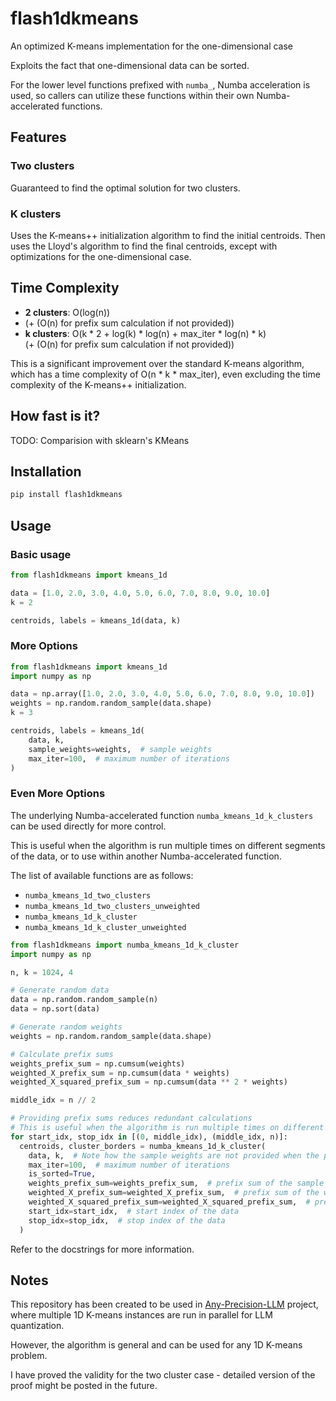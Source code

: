 # flash1dkmeans
An optimized K-means implementation for the one-dimensional case

Exploits the fact that one-dimensional data can be sorted.

For the lower level functions prefixed with `numba_`, Numba acceleration is used,
so callers can utilize these functions within their own Numba-accelerated functions.

## Features

### Two clusters

Guaranteed to find the optimal solution for two clusters.

### K clusters

Uses the K-means++ initialization algorithm to find the initial centroids.
Then uses the Lloyd's algorithm to find the final centroids, except with optimizations for the one-dimensional case.

## Time Complexity

- **2 clusters**: O(log(n))
- (+ (O(n) for prefix sum calculation if not provided))
- **k clusters**: O(k * 2 + log(k) * log(n) + max_iter * log(n) * k)  
  (+ (O(n) for prefix sum calculation if not provided))

This is a significant improvement over the standard K-means algorithm, which has a time complexity of O(n * k * max_iter),
even excluding the time complexity of the K-means++ initialization.

## How fast is it?

TODO: Comparision with sklearn's KMeans


## Installation
```bash
pip install flash1dkmeans
```

## Usage

### Basic usage
```python
from flash1dkmeans import kmeans_1d

data = [1.0, 2.0, 3.0, 4.0, 5.0, 6.0, 7.0, 8.0, 9.0, 10.0]
k = 2

centroids, labels = kmeans_1d(data, k)
```

### More Options
```python
from flash1dkmeans import kmeans_1d
import numpy as np

data = np.array([1.0, 2.0, 3.0, 4.0, 5.0, 6.0, 7.0, 8.0, 9.0, 10.0])
weights = np.random.random_sample(data.shape)
k = 3

centroids, labels = kmeans_1d(
    data, k,
    sample_weights=weights,  # sample weights
    max_iter=100,  # maximum number of iterations
)
```

### Even More Options
The underlying Numba-accelerated function `numba_kmeans_1d_k_clusters` can be used directly for more control.

This is useful when the algorithm is run multiple times on different segments of the data,
or to use within another Numba-accelerated function.

The list of available functions are as follows:
- `numba_kmeans_1d_two_clusters`
- `numba_kmeans_1d_two_clusters_unweighted`
- `numba_kmeans_1d_k_cluster`
- `numba_kmeans_1d_k_cluster_unweighted`

```python
from flash1dkmeans import numba_kmeans_1d_k_cluster
import numpy as np

n, k = 1024, 4

# Generate random data
data = np.random.random_sample(n)
data = np.sort(data)

# Generate random weights
weights = np.random.random_sample(data.shape)

# Calculate prefix sums
weights_prefix_sum = np.cumsum(weights)
weighted_X_prefix_sum = np.cumsum(data * weights)
weighted_X_squared_prefix_sum = np.cumsum(data ** 2 * weights)

middle_idx = n // 2

# Providing prefix sums reduces redundant calculations
# This is useful when the algorithm is run multiple times on different segments of the data
for start_idx, stop_idx in [(0, middle_idx), (middle_idx, n)]:
  centroids, cluster_borders = numba_kmeans_1d_k_cluster(
    data, k,  # Note how the sample weights are not provided when the prefix sums are provided
    max_iter=100,  # maximum number of iterations
    is_sorted=True,
    weights_prefix_sum=weights_prefix_sum,  # prefix sum of the sample weights, leave empty for unwieghted data
    weighted_X_prefix_sum=weighted_X_prefix_sum,  # prefix sum of the weighted data
    weighted_X_squared_prefix_sum=weighted_X_squared_prefix_sum,  # prefix sum of the squared weighted data
    start_idx=start_idx,  # start index of the data
    stop_idx=stop_idx,  # stop index of the data
  )
```

Refer to the docstrings for more information.

## Notes

This repository has been created to be used in [Any-Precision-LLM](https://github.com/SNU-ARC/any-precision-llm) project,
where multiple 1D K-means instances are run in parallel for LLM quantization.

However, the algorithm is general and can be used for any 1D K-means problem.

I have proved the validity for the two cluster case - detailed version of the proof might be posted in the future.

